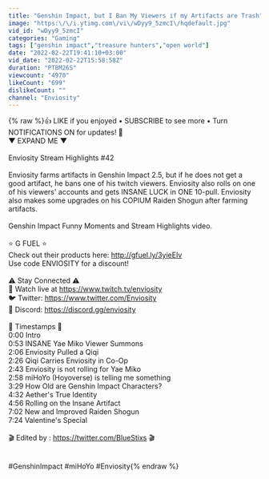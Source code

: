 ```yaml
---
title: "Genshin Impact, but I Ban My Viewers if my Artifacts are Trash"
image: "https:\/\/i.ytimg.com\/vi\/wDyy9_5zmcI\/hqdefault.jpg"
vid_id: "wDyy9_5zmcI"
categories: "Gaming"
tags: ["genshin impact","treasure hunters","open world"]
date: "2022-02-22T19:41:10+03:00"
vid_date: "2022-02-22T15:58:58Z"
duration: "PT8M26S"
viewcount: "4970"
likeCount: "699"
dislikeCount: ""
channel: "Enviosity"
---
```

{% raw %}👍 LIKE if you enjoyed • SUBSCRIBE to see more • Turn NOTIFICATIONS ON for updates! 🔔<br />▼ EXPAND ME ▼<br /><br />Enviosity Stream Highlights #42<br /><br />Enviosity farms artifacts in Genshin Impact 2.5, but if he does not get a good artifact, he bans one of his twitch viewers. Enviosity also rolls on one of his viewers' accounts and gets INSANE LUCK in ONE 10-pull. Enviosity also makes some upgrades on his COPIUM Raiden Shogun after farming artifacts.<br /><br />Genshin Impact Funny Moments and Stream Highlights video.<br /><br />⭐ G FUEL ⭐<br />Check out their products here: <a rel="nofollow" target="blank" href="http://gfuel.ly/3yieEIv">http://gfuel.ly/3yieEIv</a><br />Use code ENVIOSITY for a discount!<br /><br />⚠️ Stay Connected ⚠️<br />🔴 Watch live at <a rel="nofollow" target="blank" href="https://www.twitch.tv/enviosity">https://www.twitch.tv/enviosity</a><br />🐦 Twitter: <a rel="nofollow" target="blank" href="https://www.twitter.com/Enviosity">https://www.twitter.com/Enviosity</a><br />💬 Discord: <a rel="nofollow" target="blank" href="https://discord.gg/enviosity">https://discord.gg/enviosity</a><br /><br />📌 Timestamps 📌<br />0:00 Intro<br />0:53 INSANE Yae Miko Viewer Summons<br />2:06 Enviosity Pulled a Qiqi<br />2:26 Qiqi Carries Enviosity in Co-Op<br />2:43 Enviosity is not rolling for Yae Miko<br />2:58 miHoYo (Hoyoverse) is telling me something<br />3:29 How Old are Genshin Impact Characters?<br />4:32 Aether's True Identity<br />4:56 Rolling on the Insane Artifact<br />7:02 New and Improved Raiden Shogun<br />7:24 Valentine's Special<br /><br />🎬 Edited by : <a rel="nofollow" target="blank" href="https://twitter.com/BlueStixs">https://twitter.com/BlueStixs</a> 🎬<br /><br /><br />#GenshinImpact #miHoYo #Enviosity{% endraw %}
